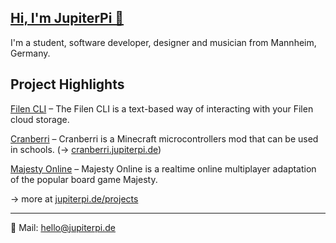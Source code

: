 ## [Hi, I'm JupiterPi 👋](https://jupiterpi.de)

I'm a student, software developer, designer and musician from Mannheim, Germany.

## Project Highlights

[Filen CLI](https://github.com/FilenCloudDienste/filen-cli) – The Filen CLI is a text-based way of interacting with your Filen cloud storage.

[Cranberri](https://github.com/JupiterPi/cranberri) – Cranberri is a Minecraft microcontrollers mod that can be used in schools. (→ [cranberri.jupiterpi.de](https://cranberri.jupiterpi.de))

[Majesty Online](https://github.com/JupiterPi/majesty) – Majesty Online is a realtime online multiplayer adaptation of the popular board game Majesty.

→ more at [jupiterpi.de/projects](https://jupiterpi.de/projects)

---

📧 Mail: [hello@jupiterpi.de](mailto://hello@jupiterpi.de)
